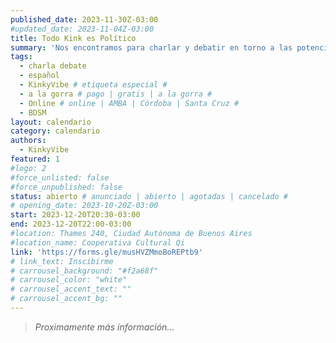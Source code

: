 ```yaml
---
published_date: 2023-11-30Z-03:00
#updated_date: 2023-11-04Z-03:00
title: Todo Kink es Político
summary: 'Nos encontramos para charlar y debatir en torno a las potencias radicales del kink y sus matices políticos'
tags:
  - charla debate
  - español
  - KinkyVibe # etiqueta especial #
  - a la gorra # pago | gratis | a la gorra #
  - Online # online | AMBA | Córdoba | Santa Cruz #
  - BDSM
layout: calendario
category: calendario
authors:
  - KinkyVibe
featured: 1
#logo: 2
#force_unlisted: false
#force_unpublished: false
status: abierto # anunciado | abierto | agotadas | cancelado #
# opening_date: 2023-10-20Z-03:00
start: 2023-12-20T20:30-03:00
end: 2023-12-20T22:00-03:00
#location: Thames 240, Ciudad Autónoma de Buenos Aires
#location_name: Cooperativa Cultural Qi
link: 'https://forms.gle/musHVZMmoBoREPtb9'
# link_text: Inscibirme
# carrousel_background: "#f2a68f"
# carrousel_color: "white"
# carrousel_accent_text: ""
# carrousel_accent_bg: ""
---
```


> _Proximamente más información..._
